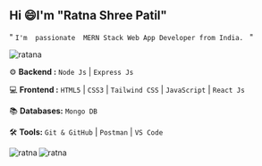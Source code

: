 ## Hi :smile:I'm "Ratna Shree Patil" 

" `I'm  passionate  MERN Stack Web App Developer from India. `  "

<p align="left"> <img src="https://komarev.com/ghpvc/?username=ratna17102003&label=Profile%20views&color=0e75b6&style=flat" alt="ratana" /> </p>

</hr>

 ⚙️ **Backend :** 
  `Node Js`  |  `Express Js`  

💻 **Frontend :** 
  `HTML5`  |  `CSS3`  |  `Tailwind CSS`  |  `JavaScript` | `React Js`  

📚 **Databases:** `Mongo DB`   

🛠️ **Tools:** 
 `Git & GitHub`  |  `Postman`  |  `VS Code`

</hr>

</hr>
<p><img align="left" src="https://github-readme-stats.vercel.app/api/top-langs?username=ratna17102003&theme=great-gatsby&show_icons=true&locale=en&layout=compact" alt="ratna" /></p> 
<p><img src="https://github-readme-streak-stats.herokuapp.com?user=ratna17102003&theme=dark&card_width=500&card_height=40" alt="ratna" /></p> 



